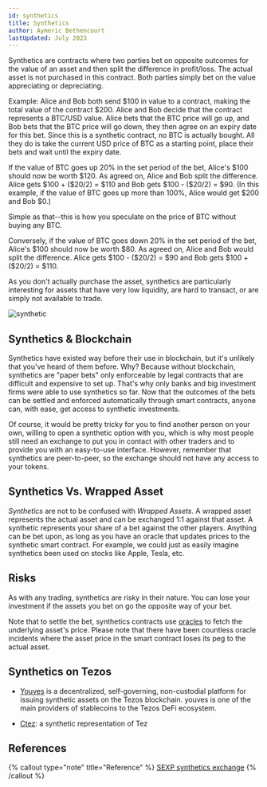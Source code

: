 ```yaml
---
id: synthetics
title: Synthetics
author: Aymeric Bethencourt
lastUpdated: July 2023
---
```


Synthetics are contracts where two parties bet on opposite outcomes for the value of an asset and then split the difference in profit/loss. The actual asset is not purchased in this contract. Both parties simply bet on the value appreciating or depreciating.

Example: Alice and Bob both send \$100 in value to a contract, making the total value of the contract \$200. Alice and Bob decide that the contract represents a BTC/USD value. Alice bets that the BTC price will go up, and Bob bets that the BTC price will go down, they then agree on an expiry date for this bet. Since this is a synthetic contract, no BTC is actually bought. All they do is take the current USD price of BTC as a starting point, place their bets and wait until the expiry date.

If the value of BTC goes up 20% in the set period of the bet, Alice's \$100 should now be worth \$120. As agreed on, Alice and Bob split the difference. Alice gets \$100 + (\$20/2) = \$110 and Bob gets \$100 - (\$20/2) = \$90. (In this example, if the value of BTC goes up more than 100%, Alice would get \$200 and Bob \$0.)

Simple as that--this is how you speculate on the price of BTC without buying any BTC.

Conversely, if the value of BTC goes down 20% in the set period of the bet, Alice's \$100 should now be worth \$80. As agreed on, Alice and Bob would split the difference. Alice gets \$100 - (\$20/2) = \$90 and Bob gets \$100 + (\$20/2) = \$110.

As you don't actually purchase the asset, synthetics are particularly interesting for assets that have very low liquidity, are hard to transact, or are simply not available to trade.

![synthetic](/developers/docs/images/synthetics/synthetic.svg)

## Synthetics & Blockchain

Synthetics have existed way before their use in blockchain, but it's unlikely that you've heard of them before. Why? Because without blockchain, synthetics are "paper bets" only enforceable by legal contracts that are difficult and expensive to set up. That's why only banks and big investment firms were able to use synthetics so far. Now that the outcomes of the bets can be settled and enforced automatically through smart contracts, anyone can, with ease, get access to synthetic investments.

Of course, it would be pretty tricky for you to find another person on your own, willing to open a synthetic option with you, which is why most people still need an exchange to put you in contact with other traders and to provide you with an easy-to-use interface. However, remember that synthetics are peer-to-peer, so the exchange should not have any access to your tokens.

## Synthetics Vs. Wrapped Asset

_Synthetics_ are not to be confused with _Wrapped Assets_. A wrapped asset represents the actual asset and can be exchanged 1:1 against that asset. A synthetic represents your share of a bet against the other players. Anything can be bet upon, as long as you have an oracle that updates prices to the synthetic smart contract. For example, we could just as easily imagine synthetics been used on stocks like Apple, Tesla, etc.

## Risks

As with any trading, synthetics are risky in their nature. You can lose your investment if the assets you bet on go the opposite way of your bet.

Note that to settle the bet, synthetics contracts use [oracles](/developers/docs/smart-contracts/oracles/) to fetch the underlying asset's price. Please note that there have been countless oracle incidents where the asset price in the smart contract loses its peg to the actual asset.

## Synthetics on Tezos

- [Youves](https://app.youves.com/) is a decentralized, self-governing, non-custodial platform for issuing synthetic assets on the Tezos blockchain. youves is one of the main providers of stablecoins to the Tezos DeFi ecosystem.

- [Ctez](https://ctez.app/): a synthetic representation of Tez

## References

{% callout type="note" title="Reference" %}
[SEXP synthetics exchange](<https://www.publish0x.com/publish0x-posts/sexp-a-tezos-based-synthetic-exchange-xmkjjzq>)
{% /callout %}
